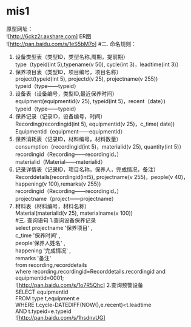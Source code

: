 # mis1
原型网址：</br>
![http://6ckz2r.axshare.com]
ER图</br>
![http://pan.baidu.com/s/1eS5bM7o]
#二.	命名规则：</br>
1.	设备类型表（类型ID，类型名称,周期，提前期）</br>
type（typeid(int 5),typename(v 50), cycle(int 3)，leadtime(int 3)）</br>
2.	保养项目表（类型ID，项目编号，项目名称）</br>
project(typeid(int 5), projectd(v 25), projectname(v 255))</br>
typeid（type——typeid）</br>
3.	设备表（设备编号，类型ID,最近保养时间）</br>
equipment(equipmentid(v 25), typeid(int 5)，recent（date）) </br>
typeid（type——typeid）</br>
4.	保养记录（记录ID，设备编号，时间）</br>
Recording(recordingid(int 5), equipmentid(v 25)，c_time( date))</br>
Equipmentid（equipment——equipmentid）</br>
5.	保养消耗表（记录ID，材料编号，材料数量）</br>
consumption（recordingid(int 5)，materialid(v 25), quantity(int 5)）</br>
recordingid（Recording——recordingid，）</br>
materialid（Material——materialid）</br>
6.	记录详情表（记录ID，项目名称，保养人，完成情况，备注）</br>
Recorddetails(recordingid(int5), projectname(v 255)，people(v 40)，happening(v 100),remarks(v 255))</br>
recordingid（Recording——recordingid，）</br>
projectname（project——projectname）</br>
7.	材料表（材料编号，材料名称）</br>
Material(materialid(v 25), materialname(v 100))</br>
#三. 查询语句
1.查询设备保养记录</br>
select projectname '保养项目' ,</br>
		 c_time '保养时间' ,</br>
		 people'保养人姓名' ,</br>
		 happening '完成情况' ,</br>
		 remarks '备注'</br>
from recording,recorddetails</br>
where  recording.recordingid=Recorddetails.recordingid and equipmentid=0001;</br>
![http://pan.baidu.com/s/1o7R5Qhc]
2.查询预警设备</br>
SELECT equipmentid</br>
FROM type t,equipment e</br>
WHERE t.cycle-DATEDIFF(NOW(),e.recent)<t.leadtime</br>
AND t.typeid=e.typeid</br>
![http://pan.baidu.com/s/1hsdnvUG]
